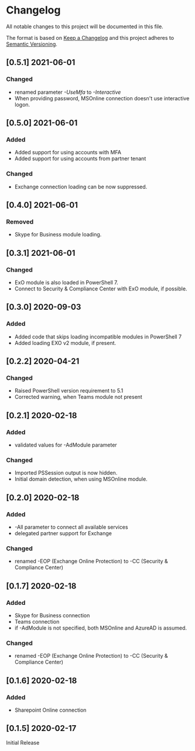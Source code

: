 # Changelog

All notable changes to this project will be documented in this file.

The format is based on [Keep a Changelog](http://keepachangelog.com/en/1.0.0/)
and this project adheres to [Semantic Versioning](http://semver.org/spec/v2.0.0.html).

## [0.5.1] 2021-06-01

### Changed

- renamed parameter _-UseMfa_ to _-Interactive_
- When providing password, MSOnline connection doesn't use interactive logon.

## [0.5.0] 2021-06-01

### Added

- Added support for using accounts with MFA
- Added support for using accounts from partner tenant

### Changed

- Exchange connection loading can be now suppressed.

## [0.4.0] 2021-06-01

### Removed

- Skype for Business module loading.

## [0.3.1] 2021-06-01

### Changed

- ExO module is also loaded in PowerShell 7.
- Connect to Security & Compliance Center with ExO module, if possible.

## [0.3.0] 2020-09-03

### Added

- Added code that skips loading incompatible modules in PowerShell 7
- Added loading EXO v2 module, if present.

## [0.2.2] 2020-04-21

### Changed

- Raised PowerShell version requirement to 5.1
- Corrected warning, when Teams module not present

## [0.2.1] 2020-02-18

### Added

- validated values for -AdModule parameter

### Changed

- Imported PSSession output is now hidden.
- Initial domain detection, when using MSOnline module.

## [0.2.0] 2020-02-18

### Added

- -All parameter to connect all available services
- delegated partner support for Exchange

### Changed

- renamed -EOP (Exchange Online Protection) to -CC (Security & Compliance Center)

## [0.1.7] 2020-02-18

### Added

- Skype for Business connection
- Teams connection
- if -AdModule is not specified, both MSOnline and AzureAD is assumed.

### Changed

- renamed -EOP (Exchange Online Protection) to -CC (Security & Compliance Center)

## [0.1.6] 2020-02-18

### Added

- Sharepoint Online connection

## [0.1.5] 2020-02-17

Initial Release
